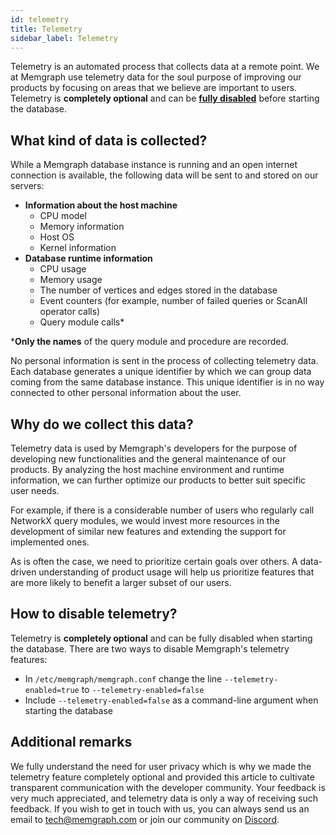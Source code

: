 ```yaml
---
id: telemetry
title: Telemetry
sidebar_label: Telemetry
---
```


Telemetry is an automated process that collects data at a remote point. We at Memgraph use telemetry data for the soul purpose of improving our products by focusing on areas that we believe are important to users. Telemetry is **completely optional** and can be **[fully disabled](#how-to-disable-telemetry)** before starting the database.

## What kind of data is collected?

While a Memgraph database instance is running and an open internet connection is available, the following data will be sent to and stored on our servers:
* **Information about the host machine**
    * CPU model
    * Memory information
    * Host OS
    * Kernel information
* **Database runtime information**
    * CPU usage
    * Memory usage
    * The number of vertices and edges stored in the database
    * Event counters (for example, number of failed queries or ScanAll operator calls)
    * Query module calls*

\***Only the names** of the query module and procedure are recorded.

No personal information is sent in the process of collecting telemetry data. Each database generates a unique identifier by which we can group data coming from the same database instance. This unique identifier is in no way connected to other personal information about the user.

## Why do we collect this data?

Telemetry data is used by Memgraph's developers for the purpose of developing new functionalities and the general maintenance of our products. By analyzing the host machine environment and runtime information, we can further optimize our products to better suit specific user needs.

For example, if there is a considerable number of users who regularly call NetworkX query modules, we would invest more resources in the development of similar new features and extending the support for implemented ones.

As is often the case, we need to prioritize certain goals over others. A data-driven understanding of product usage will help us prioritize features that are more likely to benefit a larger subset of our users.

## How to disable telemetry?

Telemetry is **completely optional** and can be fully disabled when starting the database. There are two ways to disable Memgraph's telemetry features:
* In `/etc/memgraph/memgraph.conf` change the line `--telemetry-enabled=true` to `--telemetry-enabled=false`
* Include `--telemetry-enabled=false` as a command-line argument when starting the database

## Additional remarks

We fully understand the need for user privacy which is why we made the telemetry feature completely optional and provided this article to cultivate transparent communication with the developer community. Your feedback is very much appreciated, and telemetry data is only a way of receiving such feedback.
If you wish to get in touch with us, you can always send us an email to [tech@memgraph.com](mailto:tech@memgraph.com) or join our community on [Discord](https://www.discord.gg/memgraph).
